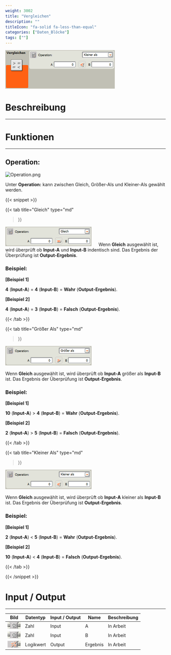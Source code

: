 ```yaml
---
weight: 3002
title: "Vergleichen"
description: ""
titleIcon: "fa-solid fa-less-than-equal"
categories: ["Daten_Blöcke"]
tags: [""]
---
```


![Vergleichen.png](/images/nxt-images/Kapitel%205%20Daten/5.3%20Vergleichen/Block.png)

# Beschreibung
---

# Funktionen
---

## Operation:

![Operation.png](/images/nxt-images/Kapitel%205%20Daten/5.3%20Vergleichen/Gsleich.png)

Unter **Operation:** kann zwischen Gleich, Größer-Als und Kleiner-Als gewählt werden.

{{< snippet >}}

{{< tab
    title="Gleich"
    type="md"
>}}

![Gleich.png](/images/nxt-images/Kapitel%205%20Daten/5.3%20Vergleichen/Gleich.png)
 
Wenn **Gleich** ausgewählt ist, wird überprüft ob **Input-A** und **Input-B** indentisch sind. Das Ergebnis der Überprüfung ist **Output-Ergebnis**. 

### Beispiel:

**[Beispiel 1]** 

**4** (**Input-A**) = **4** (**Input-B**) = **Wahr** (**Output-Ergebnis**).

**[Beispiel 2]**  

**4** (**Input-A**) = **3** (**Input-B**) = **Falsch** (**Output-Ergebnis**).

{{< /tab >}}

{{< tab
    title="Größer Als"
    type="md"
>}}

![Daten.png](/images/nxt-images/Kapitel%205%20Daten/5.3%20Vergleichen/Gr%C3%B6%C3%9Fer_als.png)

Wenn **Gleich** ausgewählt ist, wird überprüft ob **Input-A** größer als **Input-B** ist. Das Ergebnis der Überprüfung ist **Output-Ergebnis**. 

### Beispiel:

**[Beispiel 1]** 

**10** (**Input-A**) > **4** (**Input-B**) = **Wahr** (**Output-Ergebnis**).

**[Beispiel 2]**  

**2** (**Input-A**) > **5** (**Input-B**) = **Falsch** (**Output-Ergebnis**).

{{< /tab >}}

{{< tab
    title="Kleiner Als"
    type="md"
>}}

![Daten.png](/images/nxt-images/Kapitel%205%20Daten/5.3%20Vergleichen/Kleiner_als.png)

Wenn **Gleich** ausgewählt ist, wird überprüft ob **Input-A** kleiner als **Input-B** ist. Das Ergebnis der Überprüfung ist **Output-Ergebnis**. 

### Beispiel:

**[Beispiel 1]** 

**2** (**Input-A**) < **5** (**Input-B**) = **Wahr** (**Output-Ergebnis**).

**[Beispiel 2]**  

**10** (**Input-A**) < **4** (**Input-B**) = **Falsch** (**Output-Ergebnis**).

{{< /tab >}}



{{< /snippet >}}

# Input / Output
---

| Bild                                                                                         | Datentyp    | Input / Output | Name     |Beschreibung|
| -------------------------------------------------------------------------------------------- | ------------| ------------ |----------|------------|
| ![Input1.png](/images/nxt-images/Kapitel%205%20Daten/Input1.png)  | Zahl      | Input  | A        | In Arbeit 
| ![Input2.png](/images/nxt-images/Kapitel%205%20Daten/Input2.png)  | Zahl      | Input  | B        | In Arbeit
| ![Input5.png](/images/nxt-images/Kapitel%205%20Daten/Input5.png)  | Logikwert | Output | Ergebnis | In Arbeit
